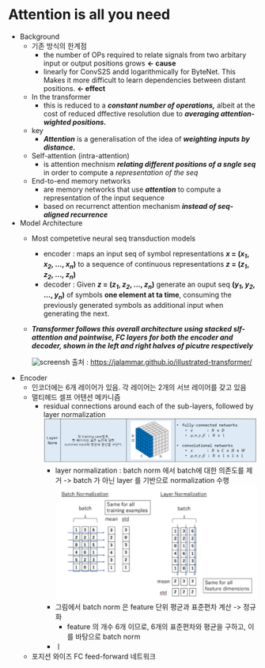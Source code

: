 # Attention is all you need

* Background
    * 기존 방식의 한계점
        - the number of OPs required to relate signals from two arbitary input or output positions grows **<- cause**
        - linearly for ConvS2S andd logarithmically for ByteNet. This Makes it more difficult to learn dependencies between distant positions. **<- effect** 
    * In the transformer
        - this is reduced to a **_constant number of operations,_**</span> albeit at the cost of reduced dffective resolution due to <span style='background-color: $ffdce0'>**_averaging attention-wighted positions._**
    * key
        - **_Attention_** is a generalisation of the idea of **_weighting inputs by distance._**
    * Self-attention (intra-attention)
        - is attention mechnism **_relating different positions of a sngle seq_** in order to compute a _representation of the seq_
    * End-to-end memory networks
        - are memory networks that use **_attention_** to compute a representation of the input sequence
        - based on recurrenct attention mechanism **_instead of seq-aligned recurrence_**
* Model Architecture
    * Most competetive neural seq transduction models 
        - encoder : maps an input seq of symbol representations **_x_ = (_x<sub>1_, _x<sub>2_, ..., _x<sub>n_)** to a sequence of continuous representations **_z_ = (_z<sub>1_, _z<sub>2_, ..., _z<sub>n_)**
        - decoder : Given **_z_ = (_z<sub>1_, _z<sub>2_, ..., _z<sub>n_)** generate an ouput seq **(_y<sub>1_, _y<sub>2_, ..., _y<sub>n_)** of symbols **one element at ta time**, consuming the previously generated symbols as additional input when generating the next.
    * **_Transformer follows this overall architecture using stacked slf-attention and pointwise, FC layers for both the encoder and decoder, shown in the left and right halves of picutre respectively_**
        
        ![screensh](https://jalammar.github.io/images/t/transformer_resideual_layer_norm_3.png)
        출처 : https://jalammar.github.io/illustrated-transformer/
* Encoder
    * 인코더에는 6개 레이어가 있음. 각 레이어는 2개의 서브 레이어를 갖고 있음
    * 멀티헤드 셀프 어텐션 메카니즘
        - residual connections around each of the sub-layers, followed by layer normalization 
            ![screensh](./layer_norm.png)
            - layer normalization : batch norm 에서 batch에 대한 의존도를 제거 -> batch 가 아닌 layer 를 기반으로 normalization 수행
            ![screensh](./layer_norm2.png)
            - 그림에서 batch norm 은 feature 단위 평균과 표준편차 계산 -> 정규화
                - feature 의 개수 6개 이므로, 6개의 표준편차와 평균을 구하고, 이를 바탕으로 batch norm
            - ㅣ
    * 포지션 와이즈 FC feed-forward 네트워크
